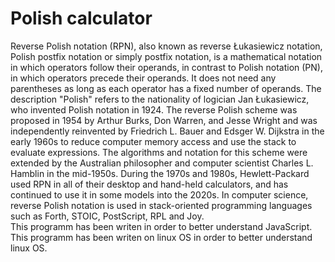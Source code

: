 # Polish calculator
Reverse Polish notation (RPN), also known as reverse Łukasiewicz notation, Polish postfix notation or simply postfix notation, is a mathematical notation in which operators follow their operands, in contrast to Polish notation (PN), in which operators precede their operands. It does not need any parentheses as long as each operator has a fixed number of operands. The description "Polish" refers to the nationality of logician Jan Łukasiewicz, who invented Polish notation in 1924.
The reverse Polish scheme was proposed in 1954 by Arthur Burks, Don Warren, and Jesse Wright and was independently reinvented by Friedrich L. Bauer and Edsger W. Dijkstra in the early 1960s to reduce computer memory access and use the stack to evaluate expressions. The algorithms and notation for this scheme were extended by the Australian philosopher and computer scientist Charles L. Hamblin in the mid-1950s.
During the 1970s and 1980s, Hewlett-Packard used RPN in all of their desktop and hand-held calculators, and has continued to use it in some models into the 2020s. In computer science, reverse Polish notation is used in stack-oriented programming languages such as Forth, STOIC, PostScript, RPL and Joy.<br/>
This programm has been writen in order to better understand JavaScript.<br/>
This programm has been writen on linux OS in order to better understand linux OS.
